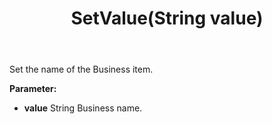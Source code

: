 ﻿---
uid: crmscript_ref_NSBusiness_SetValue
title: SetValue(String value)
intellisense: NSBusiness.SetValue
keywords: NSBusiness, SetValue
so.topic: reference
---

Set the name of the Business item.

**Parameter:** 
 - **value** String Business name.

